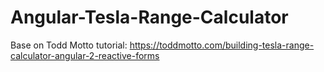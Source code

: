 # Angular-Tesla-Range-Calculator
Base on Todd Motto tutorial: https://toddmotto.com/building-tesla-range-calculator-angular-2-reactive-forms
